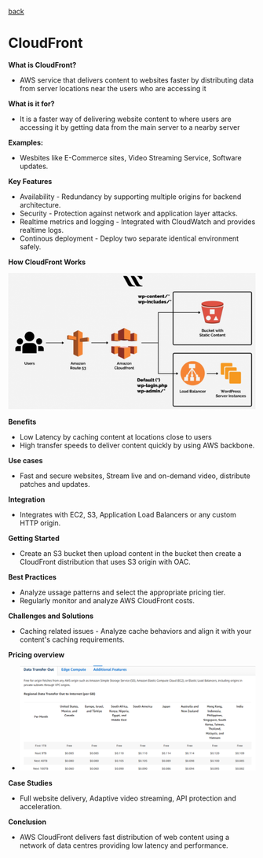 [back](/Ninjas/Masterclass-05Norvic/Day%2004/README.md)

# CloudFront

**What is CloudFront?**
-  AWS service that delivers content to websites faster by distributing data from server locations near the users who are accessing it

**What is it for?**

- It is a faster way of delivering website content to where users are accessing it by getting data from the main server to a nearby server

**Examples:**

-   Wesbites like E-Commerce sites, Video Streaming Service, Software updates.

**Key Features**
-   Availability - Redundancy by supporting multiple origins for backend architecture.
-   Security - Protection against network and application layer attacks.
-   Realtime metrics and logging - Integrated with CloudWatch and provides realtime logs.
-   Continous deployment - Deploy two separate identical environment safely.

**How CloudFront Works**

![screenshot](/Ninjas/Masterclass-05Norvic/Day%2004/Assets/CloudFrontWorks.png)

**Benefits**
-   Low Latency by caching content at locations close to users
-   High transfer speeds to deliver content quickly by using AWS backbone.

**Use cases**
-   Fast and secure websites, Stream live and on-demand video, distribute patches and updates.

**Integration**
-   Integrates with EC2, S3, Application Load Balancers or any custom HTTP origin.

**Getting Started**
-   Create an S3 bucket then upload content in the bucket then create a CloudFront distribution that uses S3 origin with OAC.

**Best Practices**
-   Analyze ussage patterns and select the appropriate pricing tier. 
-   Regularly monitor and analyze AWS CloudFront costs.

**Challenges and Solutions**
-   Caching related issues - Analyze cache behaviors and align it with your content's caching requirements.

**Pricing overview**
-   ![screenshot](/Ninjas/Masterclass-05Norvic/Day%2004/Assets/CloudFrontPricing.png)

**Case Studies**
-   Full website delivery, Adaptive video streaming, API protection and acceleration.

**Conclusion**
-   AWS CloudFront delivers fast distribution of web content using a network of data centres providing low latency and performance.
